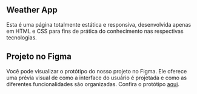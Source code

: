 <h2>Weather App</h2>
Esta é uma página totalmente estática e responsiva, desenvolvida apenas em HTML e CSS para fins de prática do conhecimento nas respectivas tecnologias.


<h2>Projeto no Figma</h2>
Você pode visualizar o protótipo do nosso projeto no Figma. Ele oferece uma prévia visual de como a interface do usuário é projetada e como as diferentes funcionalidades são organizadas. Confira o protótipo <a href="https://www.figma.com/design/nbwj6yxaMDYbynJToD6Qu1/Projetos?node-id=42-21&node-type=FRAME&t=PQ5xLhwkHY1ldvt5-0" target="_blank">aqui</a>.
